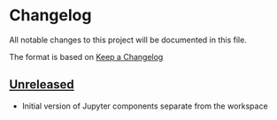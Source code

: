 # Changelog
All notable changes to this project will be documented in this file.

The format is based on [Keep a Changelog](https://keepachangelog.com/en/1.0.0/)

## [Unreleased]
- Initial version of Jupyter components separate from the workspace

[Unreleased]: https://github.com/fairspace/jupyter
